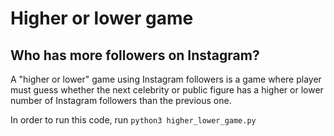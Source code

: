 # Higher or lower game
## Who has more followers on Instagram? 

A "higher or lower" game using Instagram followers is a game where player must guess whether the next celebrity or public figure has a higher or lower number of Instagram followers than the previous one.

In order to run this code, run `python3 higher_lower_game.py`
